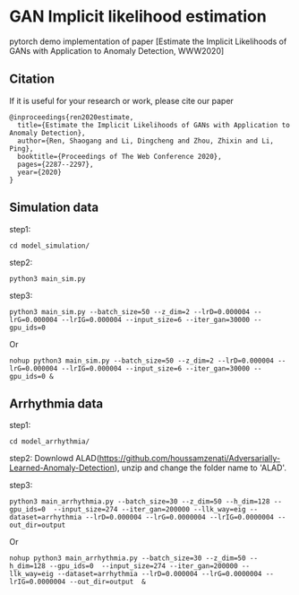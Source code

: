 # GAN Implicit likelihood estimation

pytorch demo  implementation of paper [Estimate the Implicit Likelihoods of GANs with Application to Anomaly Detection, WWW2020]

## Citation
If it is useful for your research or work, please cite our paper
```
@inproceedings{ren2020estimate,
  title={Estimate the Implicit Likelihoods of GANs with Application to Anomaly Detection},
  author={Ren, Shaogang and Li, Dingcheng and Zhou, Zhixin and Li, Ping},
  booktitle={Proceedings of The Web Conference 2020},
  pages={2287--2297},
  year={2020}
}
```

## Simulation data
step1:
```
cd model_simulation/
```

step2:
```
python3 main_sim.py
```

step3:
```
python3 main_sim.py --batch_size=50 --z_dim=2 --lrD=0.000004 --lrG=0.000004 --lrIG=0.000004 --input_size=6 --iter_gan=30000 --gpu_ids=0
```

Or

```
nohup python3 main_sim.py --batch_size=50 --z_dim=2 --lrD=0.000004 --lrG=0.000004 --lrIG=0.000004 --input_size=6 --iter_gan=30000 --gpu_ids=0 &
```


## Arrhythmia data
step1:
```
cd model_arrhythmia/
```

step2:
Downlowd ALAD(https://github.com/houssamzenati/Adversarially-Learned-Anomaly-Detection), unzip and change the folder name to 'ALAD'.


step3:
```
python3 main_arrhythmia.py --batch_size=30 --z_dim=50 --h_dim=128 --gpu_ids=0  --input_size=274 --iter_gan=200000 --llk_way=eig --dataset=arrhythmia --lrD=0.000004 --lrG=0.0000004 --lrIG=0.0000004 --out_dir=output
```

Or
```
nohup python3 main_arrhythmia.py --batch_size=30 --z_dim=50 --h_dim=128 --gpu_ids=0  --input_size=274 --iter_gan=200000 --llk_way=eig --dataset=arrhythmia --lrD=0.000004 --lrG=0.0000004 --lrIG=0.0000004 --out_dir=output  &
```

